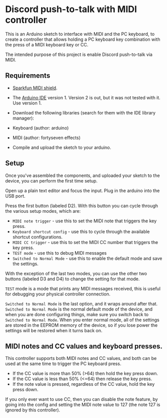 # Discord push-to-talk with MIDI controller

This is an Arduino sketch to interface with MIDI and the PC keyboard,
to create a controller that allows holding a PC keyboard key
combination with the press of a MIDI keyboard key or CC.

The intended purpose of this project is enable Discord push-to-talk
via MIDI.

## Requirements

 * [Sparkfun MIDI shield](https://www.sparkfun.com/products/12898).
 * The [Arduino IDE](https://www.arduino.cc/en/software/) version 1. Version 2 is out, but it was not tested with it. Use version 1. 
 * Download the following libraries (search for them with the IDE library manager):
 
  * Keyboard (author: arduino)
  * MIDI (author: fortyseven effects)
 * Compile and upload the sketch to your arduino.

## Setup

Once you've assembled the components, and uploaded your sketch to the
device, you can perform the first time setup.

Open up a plain text editor and focus the input. Plug in the arduino
into the USB port.

Press the first button (labeled D2). With this button you can cycle through the various setup modes, which are:

 * `MIDI note trigger` - use this to set the MIDI note that triggers
   the key press.
 * `Keyboard shortcut config` - use this to cycle through the
   available shortcut configurations.
 * `MIDI CC trigger` - use this to set the MIDI CC number that
   triggers the key press.
 * `TEST mode` - use this to debug MIDI messages
 * `Switched to Normal Mode` - use this to enable the default mode and
   save the settings.
 
With the exception of the last two modes, you can use the other two
buttons (labeled D3 and D4) to change the setting for that mode.

`TEST` mode is a mode that prints any MIDI messages received, this is
useful for debugging your physical controller connection.

`Switched to Normal Mode` is the last option, and it wraps around
after that. `Switched to Normal Mode` is the normal default mode of
the device, and when you are done configuring things, make sure you
switch back to `Switched to Normal Mode`. When you enter normal mode,
all of the settings are stored in the EEPROM memory of the device, so
if you lose power the settings will be restored when it turns back on.

## MIDI notes and CC values and keyboard presses.

This controller supports both MIDI notes and CC values, and both can
be used at the same time to trigger the PC keyboard press.

 * If the CC value is more than 50% (>64) then hold the key press down.
 * If the CC value is less than 50% (<=64) then release the key press.
 * If the note value is pressed, regardless of the CC value, hold the
   key press down.
   
If you only ever want to use CC, then you can disable the note
feature, by going into the config and setting the MIDI note value to
127 (the note 127 is ignored by this controller).
